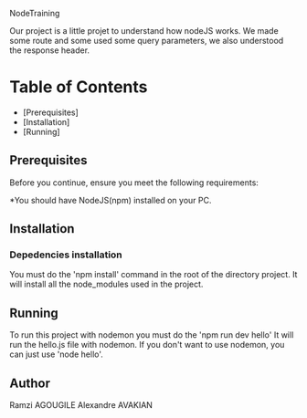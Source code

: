 NodeTraining

Our project is a little projet to understand how nodeJS works.
We made some route and some used some query parameters, we also understood the response header.

# Table of Contents

* [Prerequisites]
* [Installation]
* [Running]


## Prerequisites

Before you continue, ensure you meet the following requirements:

*You should have NodeJS(npm) installed on your PC.

## Installation

### Depedencies installation

You must do the 'npm install' command in the root of the directory project.
It will install all the node_modules used in the project.

## Running

To run this project with nodemon you must do the 'npm run dev hello'
It will run the hello.js file with nodemon. If you don't want to use nodemon, you can just use 'node hello'.

## Author

Ramzi AGOUGILE 
Alexandre AVAKIAN

